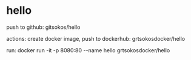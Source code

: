 # hello

push to github: gitsokos/hello

actions: create docker image, push to dockerhub: grtsokosdocker/hello

run: docker run -it -p 8080:80 --name hello grtsokosdocker/hello
